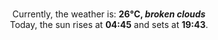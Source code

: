 <p  align="center"><br/>Currently, the weather is: <b> 26°C, <i>broken clouds</i></b></br>Today, the sun rises at <b>04:45</b> and sets at <b>19:43</b>.</p>